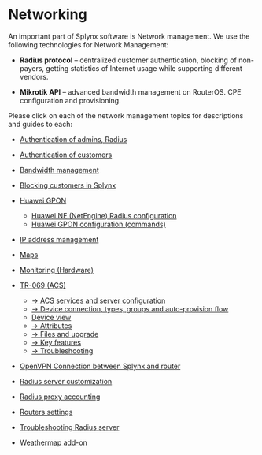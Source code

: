  Networking
 ==========

 An important part of Splynx software is Network management. We use the following technologies for Network Management:

 * **Radius protocol** – centralized customer authentication, blocking of non-payers, getting statistics of Internet usage while supporting different vendors.

 * **Mikrotik API** – advanced bandwidth management on RouterOS. CPE configuration and provisioning.

 Please click on each of the network management topics for descriptions and guides to each:

 * [Authentication of admins, Radius](networking/authentication_admins_radius/authentication_admins_radius.md)

 * [Authentication of customers](networking/authentication_of_customers/authentication_of_customers.md)

 * [Bandwidth management](networking/bandwidth_management/bandwidth_management.md)

 * [Blocking customers in Splynx](networking/blocking_customers/blocking_customers.md)

 * [Huawei GPON](networking/huawei_gpon/huawei_gpon.md)

   * [Huawei NE (NetEngine) Radius configuration](networking/huawei_gpon/huawei_ne.md)
   * [Huawei GPON configuration (commands)](networking/huawei_gpon/huawei_config.md)

 * [IP address management](networking/ip_address_management/ip_address_management.md)

 * [Maps](networking/maps/maps.md)

 * [Monitoring (Hardware)](networking/monitoring/monitoring.md)

 * [TR-069 (ACS)](networking/tr069_acs/tr069_acs.md)
    * [→ ACS services and server configuration](networking/tr069_acs/services_server_config/services_server_config.md)
    * [→ Device connection, types, groups and auto-provision flow](networking/tr069_acs/dev_connection_types_groups_provision/dev_connection_types_groups_provision.md)
    * [Device view](networking/tr069_acs/device_view/device_view.md)
    * [→ Attributes](networking/tr069_acs/attributes/attributes.md)
    * [→ Files and upgrade](networking/tr069_acs/files_upgrade/files_upgrade.md)
    * [→ Key features](networking/tr069_acs/key_features/key_features.md)
    * [→ Troubleshooting](networking/tr069_acs/troubleshooting/troubleshooting.md)

 * [OpenVPN Connection between Splynx and router](../configuration/tools/openvpn/openvpn.md)

 * [Radius server customization](networking/radius_customization/radius_customization.md)

 * [Radius proxy accounting](networking/radius_proxy_accounting/radius_proxy_accounting.md)

 * [Routers settings](networking/routers_settings/routers_settings.md)

 * [Troubleshooting Radius server](networking/troubleshooting_radius/troubleshooting_radius.md)

 * [Weathermap add-on](addons_modules/weathermap/weathermap.md)


